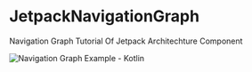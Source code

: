 # JetpackNavigationGraph
Navigation Graph Tutorial Of Jetpack Architechture Component 

![Navigation Graph Example - Kotlin](https://user-images.githubusercontent.com/2659353/79639733-17635d00-81ab-11ea-9223-c19a52bb7288.png)

